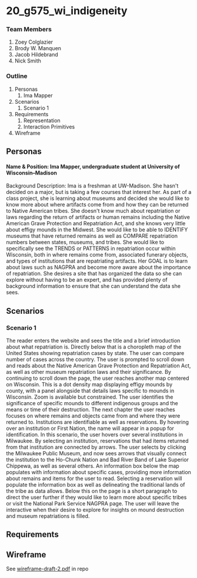 # 20_g575_wi_indigeneity

### Team Members
1. Zoey Colglazier
2. Brody W. Manquen
3. Jacob Hildebrand
4. Nick Smith

### Outline
1. Personas
   1. Ima Mapper
2. Scenarios
   1. Scenario 1
3. Requirements
   1. Representation
   2. Interaction Primitives
4. Wireframe

## Personas
#### Name & Position: Ima Mapper, undergraduate student at University of Wisconsin–Madison
Background  Description: Ima is a freshman at UW-Madison. She hasn't decided on  a major, but is taking a few courses that interest her. As part of a class project, she is learning about museums and decided she would like to know more about where artifacts come from and how they can be returned to Native American tribes. She doesn't know much about repatriation or laws regarding the return of artifacts or human remains including the Native American Grave Protection and Repatriation Act, and she knows very little about effigy mounds in the Midwest. She would like to be able to IDENTIFY museums that have returned remains as well as COMPARE repatriation numbers between states, museums, and tribes. She would like to specifically see the TRENDS or PATTERNS in repatriation occur within Wisconsin, both in where remains come from, associated funerary objects, and types of institutions that are repatriating artifacts. Her GOAL is to learn about laws such as NAGPRA and become more aware about the importance of repatriation. She desires a site that has organized the data so she can explore without having to be an expert, and has provided plenty of background information to ensure that she can understand the data she sees.

## Scenarios
### Scenario 1
The reader enters the website and sees the title and a brief introduction about what repatriation is. Directly below that is a choropleth map of the United States showing repatriation cases by state. The user can compare number of cases across the country. The user is prompted to scroll down and reads about the Native American Grave Protection and Repatriation Act, as well as other museum repatriation laws and their significance. By continuing to scroll down the page, the user reaches another map centered on Wisconsin. This is a dot density map displaying effigy mounds by county, with a panel alongside that details laws specific to mounds in Wisconsin. Zoom is available but constrained. The user identifies the significance of specific mounds to different indigenous groups and the means or time of their destruction. The next chapter the user reaches focuses on where remains and objects came from and where they were returned to. Institutions are identifiable as well as reservations. By hovering over an institution or First Nation, the name will appear in a popup for identification. In this scenario, the user hovers over several institutions in Milwaukee. By selecting an institution, reservations that had items returned from that institution are connected by arrows. The user selects by clicking the Milwaukee Public Museum, and now sees arrows that visually connect the institution to the Ho-Chunk Nation and Bad River Band of Lake Superior Chippewa, as well as several others. An information box below the map populates with information about specific cases, providing more information about remains and items for the user to read. Selecting a reservation will populate the information box as well as delineating the traditional lands of the tribe as data allows. Below this on the page is a short paragraph to direct the user further if they would like to learn more about specific tribes or visit the National Park Service NAGPRA page. The user will leave the interactive when their desire to explore for insights on mound destruction and museum repatriations is filled.

## Requirements

## Wireframe
See [wireframe-draft-2.pdf](https://github.com/uwcartlab/20_g575_wi_indigeneity/blob/master/wireframe-draft-2.pdf) in repo
